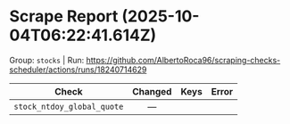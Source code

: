 # Scrape Report (2025-10-04T06:22:41.614Z)

Group: `stocks`  |  Run: https://github.com/AlbertoRoca96/scraping-checks-scheduler/actions/runs/18240714629

| Check | Changed | Keys | Error |
|---|:---:|:--|:--|
| `stock_ntdoy_global_quote` | — |  |  |
